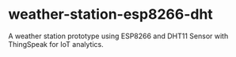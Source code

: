 # weather-station-esp8266-dht
A weather station prototype using ESP8266 and DHT11 Sensor with ThingSpeak for IoT analytics.
